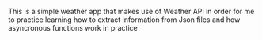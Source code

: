 This is a simple weather app that makes use of Weather API in order for me to practice learning how to extract information from Json files and how asyncronous functions work in practice
